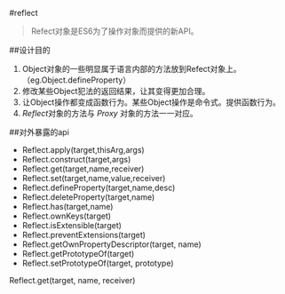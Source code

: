 #reflect

>Refect对象是ES6为了操作对象而提供的新API。

##设计目的

1. Object对象的一些明显属于语言内部的方法放到Refect对象上。（eg.Object.defineProperty）
2. 修改某些Object犯法的返回结果，让其变得更加合理。
3. 让Object操作都变成函数行为。某些Object操作是命令式。提供函数行为。
4. *Reflect*对象的方法与 *Proxy* 对象的方法一一对应。

##对外暴露的api

+   Reflect.apply(target,thisArg,args)
+   Reflect.construct(target,args)
+   Reflect.get(target,name,receiver)
+   Reflect.set(target,name,value,receiver)
+   Reflect.defineProperty(target,name,desc)
+   Reflect.deleteProperty(target,name)
+   Reflect.has(target,name)
+   Reflect.ownKeys(target)
+   Reflect.isExtensible(target)
+   Reflect.preventExtensions(target)
+   Reflect.getOwnPropertyDescriptor(target, name)
+   Reflect.getPrototypeOf(target)
+   Reflect.setPrototypeOf(target, prototype)


Reflect.get(target, name, receiver)

```

```



